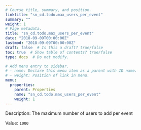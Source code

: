 ```yaml
---
# Course title, summary, and position.
linktitle: "sn_cd.todo.max_users_per_event"
summary: ""
weight: 1
# Page metadata.
title: "sn_cd.todo.max_users_per_event"
date: "2018-09-09T00:00:00Z"
lastmod: "2018-09-09T00:00:00Z"
draft: false  # Is this a draft? true/false
toc: true  # Show table of contents? true/false
type: docs  # Do not modify.

# Add menu entry to sidebar.
# - name: Declare this menu item as a parent with ID name.
# - weight: Position of link in menu.
menu:
  properties:
    parent: Properties
    name: "sn_cd.todo.max_users_per_event"
    weight: 1
---
```


Description: The maximum number of users to add per event


Value: `1000`